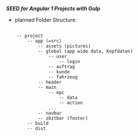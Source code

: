 ***SEED for Angular 1 Projects with Gulp***
* planned Folder Structure:
<pre><code>
    -- project
        -- app (=src)
            -- assets (pictures)
            -- global (app wide data, Kopfdaten)
                -- user
                    -- login
                -- auftrag
                -- kunde 
                -- fahrzeug
            -- header
            -- main
                -- epc
                    -- data
                    -- action
                ...
            -- navbar
            -- zbitbar (footer)   
        -- build
        -- dist
        
</code></pre>

<pre><code>
</code></pre>

<pre><code>
</code></pre>

